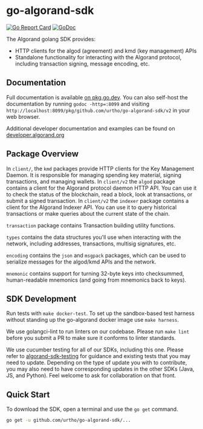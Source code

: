 # go-algorand-sdk

[![Go Report Card](https://goreportcard.com/badge/github.com/algorand/go-algorand-sdk)](https://goreportcard.com/report/github.com/urtho/go-algorand-sdk/v2)
[![GoDoc](https://godoc.org/github.com/algorand/go-algorand-sdk?status.svg)](https://godoc.org/github.com/urtho/go-algorand-sdk/v2)

The Algorand golang SDK provides:

- HTTP clients for the algod (agreement) and kmd (key management) APIs
- Standalone functionality for interacting with the Algorand protocol, including transaction signing, message encoding, etc.

## Documentation

Full documentation is available [on pkg.go.dev](https://pkg.go.dev/github.com/urtho/go-algorand-sdk/v2). You can also self-host the documentation by running `godoc -http=:8099` and visiting `http://localhost:8099/pkg/github.com/urtho/go-algorand-sdk/v2` in your web browser.

Additional developer documentation and examples can be found on [developer.algorand.org](https://developer.algorand.org/docs/sdks/go/)

## Package Overview

In `client/`, the `kmd` packages provide HTTP clients for the Key Management Daemon. It is responsible for managing spending key material, signing transactions, and managing wallets.
In `client/v2` the `algod` package contains a client for the Algorand protocol daemon HTTP API. You can use it to check the status of the blockchain, read a block, look at transactions, or submit a signed transaction.
In `client/v2` the `indexer` package contains a client for the Algorand Indexer API. You can use it to query historical transactions or make queries about the current state of the chain.

`transaction` package contains Transaction building utility functions.

`types` contains the data structures you'll use when interacting with the network, including addresses, transactions, multisig signatures, etc. 

`encoding` contains the `json` and `msgpack` packages, which can be used to serialize messages for the algod/kmd APIs and the network.

`mnemonic` contains support for turning 32-byte keys into checksummed, human-readable mnemonics (and going from mnemonics back to keys).

## SDK Development

Run tests with `make docker-test`. To set up the sandbox-based test harness without standing up the go-algorand docker image use `make harness`.

We use golangci-lint to run linters on our codebase. Please run `make lint` before you submit a PR to make sure it conforms to linter standards.

We use cucumber testing for all of our SDKs, including this one. Please refer to [algorand-sdk-testing](https://github.com/algorand/algorand-sdk-testing#readme) for guidance and existing tests that you may need to update. Depending on the type of update you with to contribute, you may also need to have corresponding updates in the other SDKs (Java, JS, and Python). Feel welcome to ask for collaboration on that front. 

## Quick Start

To download the SDK, open a terminal and use the `go get` command.

```sh
go get -u github.com/urtho/go-algorand-sdk/...
```
